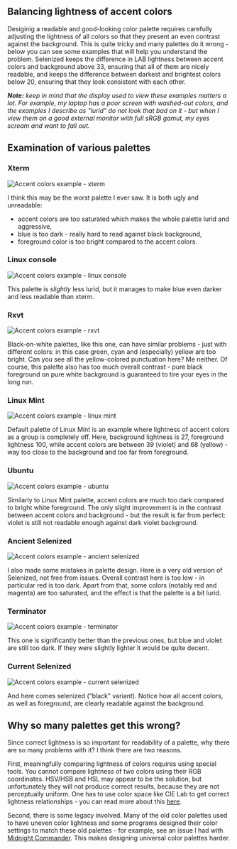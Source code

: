 Balancing lightness of accent colors
------------------------------------

Desiginig a readable and good-looking color palette requires carefully
adjusting the lightness of all colors so that they present an even contrast
against the background.  This is quite tricky and many palettes do it wrong -
below you can see some examples that will help you understand the problem.
Selenized keeps the difference in LAB lightness between accent colors and
background above 33, ensuring that all of them are nicely readable, and keeps
the difference between darkest and brightest colors below 20, ensuring that
they look consistent with each other.

_**Note:** keep in mind that the display used to view these examples matters a
lot.  For example, my laptop has a poor screen with washed-out colors, and the
examples I describe as "lurid" do not look that bad on it - but when I view
them on a good external monitor with full sRGB gamut, my eyes scream and want
to fall out._



Examination of various palettes
-------------------------------

### Xterm

![Accent colors example - xterm](http://i.imgur.com/E0yIUFv.png)

I think this may be the worst palette I ever saw.  It is both ugly and
unreadable:
- accent colors are too saturated which makes the whole palette lurid and
  aggressive,
- blue is too dark - really hard to read against black background,
- foreground color is too bright compared to the accent colors.



### Linux console

![Accent colors example - linux console](http://i.imgur.com/bq3C487.png)

This palette is *slightly* less lurid, but it manages to make blue even darker
and less readable than xterm.



### Rxvt

![Accent colors example - rxvt](http://i.imgur.com/bCJWGVr.png)

Black-on-white palettes, like this one, can have similar problems - just with
different colors: in this case green, cyan and (especially) yellow are too
bright.  Can you see all the yellow-colored punctuation here?  Me neither.  Of
course, this palette also has too much overall contrast - pure black foreground
on pure white background is guaranteed to tire your eyes in the long run.



### Linux Mint

![Accent colors example - linux mint](http://i.imgur.com/NdGbiHg.png)

Default palette of Linux Mint is an example where lightness of accent colors as
a group is completely off.  Here, background lightness is 27, foreground
lightness 100, while accent colors are between 39 (violet) and 68 (yellow) -
way too close to the background and too far from foreground.



### Ubuntu

![Accent colors example - ubuntu](http://i.imgur.com/WkYpoie.png)

Similarly to Linux Mint palette, accent colors are much too dark compared to
bright white foreground.  The only slight improvement is in the contrast
between accent colors and background - but the result is far from perfect:
violet is still not readable enough against dark violet background.



### Ancient Selenized

![Accent colors example - ancient selenized](http://i.imgur.com/FJ7vgQT.png)

I also made some mistakes in palette design.  Here is a very old version of
Selenized, not free from issues.  Overall contrast here is too low - in
particular red is too dark.  Apart from that, some colors (notably red and
magenta) are too saturated, and the effect is that the palette is a bit lurid.



### Terminator

![Accent colors example - terminator](http://i.imgur.com/ya6vZrn.png)

This one is significantly better than the previous ones, but blue and violet
are still too dark.  If they were slightly lighter it would be quite decent.



### Current Selenized

![Accent colors example - current selenized](http://i.imgur.com/4b5Z1be.png)

And here comes selenized ("black" variant).  Notice how all accent colors, as
well as foreground, are clearly readable against the background.



Why so many palettes get this wrong?
------------------------------------

Since correct lightness is so important for readability of a palette, why there
are so many problems with it?  I think there are two reasons.

First, meaningfully comparing lightness of colors requires using special tools.
You cannot compare lightness of two colors using their RGB coordinates.
HSV/HSB and HSL may appear to be the solution, but unfortunately they will not
produce correct results, because they are not perceptually uniform.  One has to
use color space like CIE Lab to get correct lightness relationships - you can
read more about this
[here](https://vis4.net/blog/posts/avoid-equidistant-hsv-colors/).

Second, there is some legacy involved.  Many of the old color palettes used to
have uneven color lightness and some programs designed their color settings to
match these old palettes - for example, see an issue I had with [Midnight
Commander](https://github.com/janek-warchol/selenized/issues/7).  This makes
designing universal color palettes harder.

